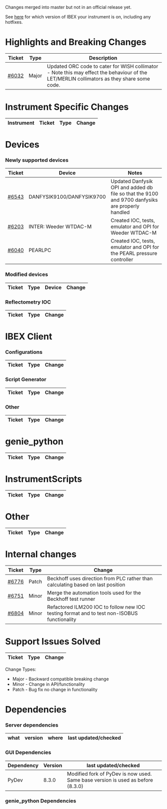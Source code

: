 Changes merged into master but not in an official release yet.

See [here](https://github.com/ISISComputingGroup/IBEX/wiki#instrument-information--hotfixes) for which version of IBEX your instrument is on, including any hotfixes.

# Highlights and Breaking Changes

| Ticket | Type | Description |
| ------ | ---- | ----------- |
| [#6032](https://github.com/ISISComputingGroup/IBEX/issues/6032) | Major | Updated ORC code to cater for WISH collimator - Note this may effect the behaviour of the LET/MERLIN collimators as they share some code. |


# Instrument Specific Changes

| Instrument| Ticket | Type  | Change |
| --------- | ------ | ------| ------------- |

# Devices

### Newly supported devices

| Ticket | Device | Notes|
| ------ | ------ | -----|
|[#6543](https://github.com/ISISComputingGroup/IBEX/issues/6543)|DANFYSIK9100/DANFYSIK9700|Updated Danfysik OPI and added db file so that the 9100 and 9700 danfysiks are properly handled|
|[#6203](https://github.com/ISISComputingGroup/IBEX/issues/6203)|INTER: Weeder WTDAC-M|Created IOC, tests, emulator and OPI for Weeder WTDAC-M|
|[#6040](https://github.com/ISISComputingGroup/IBEX/issues/6040)|PEARLPC|Created IOC, tests, emulator and OPI for the PEARL pressure controller|


### Modified devices

| Ticket | Type | Device | Change |
| ------ | --- |------| ------------- |

### Reflectometry IOC

| Ticket | Type | Change |
| ------ | --- | ------------- |

#  IBEX Client

### Configurations

| Ticket | Type  | Change |
| ------ | ----  | ------------- |

### Script Generator
| Ticket | Type  | Change |
| ------ | ---- | ----------- |


### Other

| Ticket | Type  | Change |
| ------ | ----  | ------------- |


# genie_python

| Ticket | Type  | Change |
| ------ | ------| ------------- |


# InstrumentScripts

| Ticket | Type  | Change |
| ------ | ------| ------------- |

# Other

| Ticket | Type  | Change |
| ------ | ------| ------------- |

# Internal changes

| Ticket | Type  | Change |
| ------ | ------| ------------- |
|[#6776](https://github.com/ISISComputingGroup/IBEX/issues/6776) | Patch | Beckhoff uses direction from PLC rather than calculating based on last position |
|[#6751](https://github.com/ISISComputingGroup/IBEX/issues/6751) | Minor | Merge the automation tools used for the Beckhoff test runner |
|[#6804](https://github.com/ISISComputingGroup/IBEX/issues/6804) | Minor | Refactored ILM200 IOC to follow new IOC testing format and to test non-ISOBUS functionality |

# Support Issues Solved

| Ticket | Type  | Change |
| ------ | ------| ------------- |


Change Types: 

* Major - Backward compatible breaking change
* Minor - Change in API/functionality
* Patch - Bug fix no change in functionality

# Dependencies

### Server dependencies

what | version | where | last updated/checked
---- | ------- | ----- | --------------------

### GUI Dependencies

Dependency | Version | last updated/checked
---- | ------- | --------------------
PyDev | 8.3.0 | Modified fork of PyDev is now used. Same base version is used as before (8.3.0)

### genie_python Dependencies
